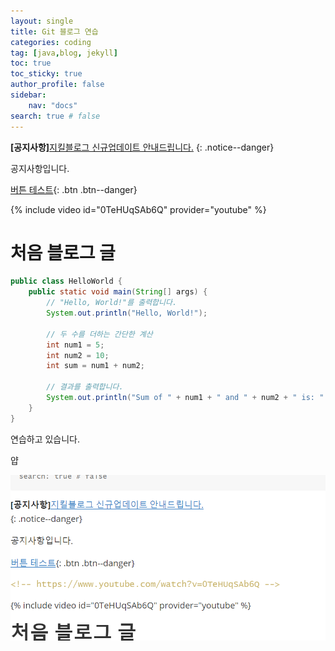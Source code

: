 ```yaml
---
layout: single
title: Git 블로그 연습  
categories: coding
tag: [java,blog, jekyll]
toc: true
toc_sticky: true
author_profile: false
sidebar:
    nav: "docs"
search: true # false
---
```


**[공지사항]**[지킬블로그 신규업데이트 안내드립니다.](https://www.naver.com)
{: .notice--danger}

<div class="notice">
공지사항입니다.
</div>

[버튼 테스트](https://www.naver.com){: .btn .btn--danger}

<!-- https://www.youtube.com/watch?v=0TeHUqSAb6Q -->

{% include video id="0TeHUqSAb6Q" provider="youtube" %}

# 처음 블로그 글    

```java
public class HelloWorld {
    public static void main(String[] args) {
        // "Hello, World!"를 출력합니다.
        System.out.println("Hello, World!");

        // 두 수를 더하는 간단한 계산
        int num1 = 5;
        int num2 = 10;
        int sum = num1 + num2;

        // 결과를 출력합니다.
        System.out.println("Sum of " + num1 + " and " + num2 + " is: " + sum);
    }
}
```

연습하고 있습니다.

얍

![image-20240616220107820](./../images/2024-06-16-first/image-20240616220107820.png)
